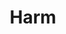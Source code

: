 ---
title: "Harm"
index:
  - harm
permalink: /spells/harm/
tags:
  - Spell
  - 6th Level
  - Necromancy
  - Damage
  - Necrotic
available_for:
  - Cleric
level: "6th Level"
school: "Necromancy"
range: "60 ft"
comp:
  - V
  - S
attack: "CON Save"
effect: "Necrotic"
description: |
  You unleash a virulent disease on a creature that you can see within range. The target must make a constitution saving throw. On a failed save, it takes 14d6 necrotic damage, or half as much damage on a successful save. The damage can't reduce the target's hit points below 1. If the target fails the saving throw, its hit point maximum is reduced for 1 hour by an amount equal to the necrotic damage it took. Any effect that removes a disease allows a creature's hit point maximum to return to normal before that time passes.
excerpt: "You unleash a virulent disease on a creature that you can see within range."
source: "Basic Rules"
---